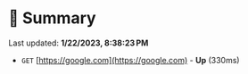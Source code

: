 # 📖 Summary
Last updated: **1/22/2023, 8:38:23 PM**

- `GET` [https://google.com](https://google.com) - **Up** (330ms)
